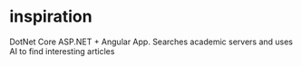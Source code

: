 # inspiration
DotNet Core ASP.NET + Angular App. Searches academic servers and uses AI to find interesting articles
